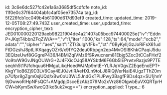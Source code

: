 id: 3c6e6dc527fc42e1a6a3685df5cdfdfe
note_id: 11f0e0c37f64404ab1c4af05ee73574a
tag_id: 5f226fcb1cc049b4b61090d617d93ef9
created_time: 
updated_time: 2019-12-05T08:27:49.743Z
user_created_time: 
user_updated_time: 
encryption_cipher_text: JED010000220129aeb98221904de4a21407a05bcc974400025e{"iv":"EddnP+JKqtT4bbnZFqZW/A==","v":1,"iter":1000,"ks":128,"ts":64,"mode":"ocb2","adata":"","cipher":"aes","salt":"ZT/3ulgNfFk=","ct":"0ByKylIjGzJoRiFsX61udFtDGzshJ8ptLlKKqagyOZr6/x9fYQ2deu0Rbpgn2ep4MvOSI8KhkCPaqiJ5du3EQIzeUwf8GGgreP436/I4BMiZqiVMz6fSRwucnsm81Ebjg5Zoc3tCCaFHxf2Vo9txW9GvJNgOUWrG+2J4FXicOJq58AYSbtM6F6Gb5IEPrwtvRazjs9P7TEseqhh5t1PJfdhquu6HMguLikqHoedWJMp9mtE+YLRJqV0gvZ2EqeEnoEPT+KkgY1ioB6Zj9D3LV6Cay4EJ0JvtiRAeHXLn9toLJ8RlQjVerNaiE4UgzTThZ0mp7Ufpr8gZgm0sjUQd/xBw0oU3WL5JndGxTPlJPwy3BagfF9Ds4qz+SU1jhnY9jGwwoRlHpNFsQCf+AMgdpj0sceEzAkz079Mo2xVrz86OIgwbEuVXQRTprHCW+bKymSwXwcQ3Ikd5uk2vqg=="}
encryption_applied: 1
type_: 6